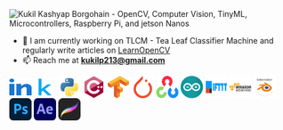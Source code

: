 
<img width="1920" height="478" alt="Kukil Kashyap Borgohain - OpenCV, Computer Vision, TinyML, Microcontrollers, Raspberry Pi, and jetson Nanos" src="https://github.com/user-attachments/assets/7c0c92ab-d5df-46da-8629-1d20455f0e71" />

- 🌱 I am currently working on TLCM - Tea Leaf Classifier Machine and regularly write articles on <a href="https://www.learnopencv.com/author/kukil" target="_blank">LearnOpenCV</a>
- 📫 Reach me at **kukilp213@gmail.com**

<p align="left">
<a href="https://www.linkedin.com/in/kukil-kashyap-borgohain/" target="_blank"><img align="center" src="https://github.com/kXborg/kXborg/blob/main/icons/linkedin.svg?raw=true" alt="linkedin" height="30" width="40" /></a>
<a href="https://kaggle.com/kxborg" target="_blank"><img align="center" src="https://github.com/kXborg/kXborg/blob/main/icons/kaggle.svg?raw=true" alt="kaggle" height="30" width="40" /></a>
<a href="https://www.python.org" target="_blank"><img align="center" src="https://github.com/kXborg/kXborg/blob/main/icons/python.svg?raw=true" alt="python" width="40" height="40"/></a> 
<a href="https://www.w3schools.com/cpp/" target="_blank"><img align="center" src="https://github.com/kXborg/kXborg/blob/main/icons/cpp.svg?raw=true" alt="cplusplus" width="40" height="40"/></a> 
<a href="https://www.tensorflow.org" target="_blank"><img align="center" src="https://github.com/kXborg/kXborg/blob/main/icons/tensorflow.svg?raw=true" alt="tensorflow" width="40" height="40"/></a> 
<a href="https://pytorch.org/" target="_blank"><img align="center" src="https://github.com/kXborg/kXborg/blob/main/icons/pytorch.svg?raw=true" alt="pytorch" width="40" height="40"/></a> 
<a href="https://opencv.org/" target="_blank"><img align="center" src="https://github.com/kXborg/kXborg/blob/main/icons/opencv.svg?raw=true" alt="opencv" width="40" height="40"/></a> 
<a href="https://www.arduino.cc/" target="_blank"><img align="center" src="https://github.com/kXborg/kXborg/blob/main/icons/arduino.svg?raw=true" alt="arduino" width="40" height="40"/></a> 
<a href="https://ifttt.com/" target="_blank"><img align="center" src="https://github.com/kXborg/kXborg/blob/main/icons/ifttt.svg?raw=true" alt="ifttt" width="40" height="40"/></a> 
<a href="https://aws.amazon.com" target="_blank"><img align="center" src="https://github.com/kXborg/kXborg/blob/main/icons/aws.svg?raw=true" alt="aws" width="40" height="40"/></a> 
<a href="https://www.blender.org/" target="_blank"><img align="center" src="https://github.com/kXborg/kXborg/blob/main/icons/blender.svg?raw=true" alt="blender" width="40" height="40"/></a>
<a href="https://www.photoshop.com/en" target="_blank"><img align="center" src="https://github.com/kXborg/kXborg/blob/main/icons/photoshop.png?raw=true" alt="photoshop" width="40" height="40"/></a>  
<a href="https://www.adobe.com" target="_blank"><img align="center" src="https://github.com/kXborg/kXborg/blob/main/icons/ae.png?raw=true" alt="adobe after effects" width="40" height="40"/></a> 
<a href="https://www.procreate.com" target="_blank"><img align="center" src="https://github.com/kXborg/kXborg/blob/main/icons/procreate.png?raw=true" alt="procreate" width="40" height="40"/></a> 
</p>

